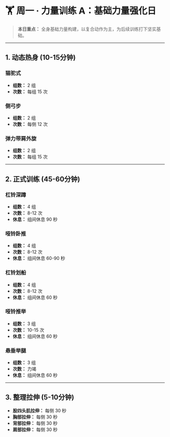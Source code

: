 # 🏋️ 周一 · 力量训练 A：基础力量强化日

> **本日重点：** 全身基础力量构建，以复合动作为主，为后续训练打下坚实基础。

---

## 1. 动态热身 (10-15分钟)

### 猫驼式
- **组数：** 2 组
- **次数：** 每组 15 次

### 侧弓步
- **组数：** 2 组
- **次数：** 每侧 12 次

### 弹力带肩外旋
- **组数：** 2 组
- **次数：** 每组 15 次

---

## 2. 正式训练 (45-60分钟)

### 杠铃深蹲
- **组数：** 4 组
- **次数：** 8-12 次
- **休息：** 组间休息 90 秒

### 哑铃卧推
- **组数：** 4 组
- **次数：** 8-12 次
- **休息：** 组间休息 60-90 秒

### 杠铃划船
- **组数：** 4 组
- **次数：** 8-12 次
- **休息：** 组间休息 60 秒

### 哑铃推举
- **组数：** 3 组
- **次数：** 10-15 次
- **休息：** 组间休息 60 秒

### 悬垂举腿
- **组数：** 3 组
- **次数：** 力竭
- **休息：** 组间休息 60 秒

---

## 3. 整理拉伸 (5-10分钟)

- **股四头肌拉伸：** 每侧 30 秒
- **胸部拉伸：** 每侧 30 秒
- **背部拉伸：** 每侧 30 秒
- **肩部拉伸：** 每侧 30 秒
